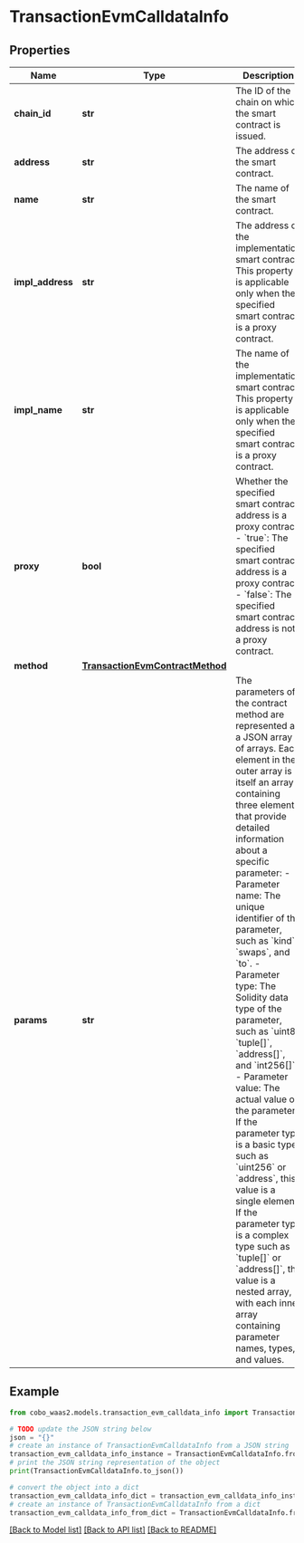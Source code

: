 # TransactionEvmCalldataInfo


## Properties

Name | Type | Description | Notes
------------ | ------------- | ------------- | -------------
**chain_id** | **str** | The ID of the chain on which the smart contract is issued. | [optional] 
**address** | **str** | The address of the smart contract. | [optional] 
**name** | **str** | The name of the smart contract. | [optional] 
**impl_address** | **str** | The address of the implementation smart contract. This property is applicable only when the specified smart contract is a proxy contract. | [optional] 
**impl_name** | **str** | The name of the implementation smart contract. This property is applicable only when the specified smart contract is a proxy contract. | [optional] 
**proxy** | **bool** | Whether the specified smart contract address is a proxy contract. - &#x60;true&#x60;: The specified smart contract address is a proxy contract. - &#x60;false&#x60;: The specified smart contract address is not a proxy contract.  | [optional] 
**method** | [**TransactionEvmContractMethod**](TransactionEvmContractMethod.md) |  | [optional] 
**params** | **str** | The parameters of the contract method are represented as a JSON array of arrays. Each element in the outer array is itself an array containing three elements that provide detailed information about a specific parameter: - Parameter name: The unique identifier of the parameter, such as &#x60;kind&#x60;, &#x60;swaps&#x60;, and &#x60;to&#x60;. - Parameter type: The Solidity data type of the parameter, such as &#x60;uint8&#x60;, &#x60;tuple[]&#x60;, &#x60;address[]&#x60;, and &#x60;int256[]&#x60;. - Parameter value: The actual value of the parameter. If the parameter type is a basic type such as &#x60;uint256&#x60; or &#x60;address&#x60;, this value is a single element. If the parameter type is a complex type such as &#x60;tuple[]&#x60; or &#x60;address[]&#x60;, the value is a nested array, with each inner array containing parameter names, types, and values.  | [optional] 

## Example

```python
from cobo_waas2.models.transaction_evm_calldata_info import TransactionEvmCalldataInfo

# TODO update the JSON string below
json = "{}"
# create an instance of TransactionEvmCalldataInfo from a JSON string
transaction_evm_calldata_info_instance = TransactionEvmCalldataInfo.from_json(json)
# print the JSON string representation of the object
print(TransactionEvmCalldataInfo.to_json())

# convert the object into a dict
transaction_evm_calldata_info_dict = transaction_evm_calldata_info_instance.to_dict()
# create an instance of TransactionEvmCalldataInfo from a dict
transaction_evm_calldata_info_from_dict = TransactionEvmCalldataInfo.from_dict(transaction_evm_calldata_info_dict)
```
[[Back to Model list]](../README.md#documentation-for-models) [[Back to API list]](../README.md#documentation-for-api-endpoints) [[Back to README]](../README.md)


